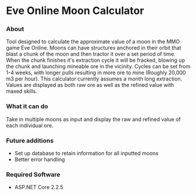 # Eve Online Moon Calculator

### About

Tool designed to calculate the approximate value of a moon in the MMO game Eve Online. Moons can have structures anchored in their orbit that blast a chunk of the moon and then tractor it over a set period of time. When the chunk finishes it's extraction cycle it will be fracked, blowing up the chunk and launching mineable ore in the vicinity. Cycles can be set from 1-4 weeks, with longer pulls resulting in more ore to mine (Roughly 20,000 m3 per hour). This calculator currently assumes a month long extraction. Values are displayed as both raw ore as well as the refined value with maxed skills.

### What it can do

Take in multiple moons as input and display the raw and refined value of each individual ore.

### Future additions
* Set up database to retain information for all inputted moons
* Better error handling

### Required Software
* ASP.NET Core 2.2.5
